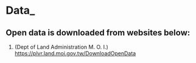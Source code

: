 # Data_

## Open data is downloaded from websites below:
1. (Dept of Land Administration M. O. I.)
https://plvr.land.moi.gov.tw/DownloadOpenData
